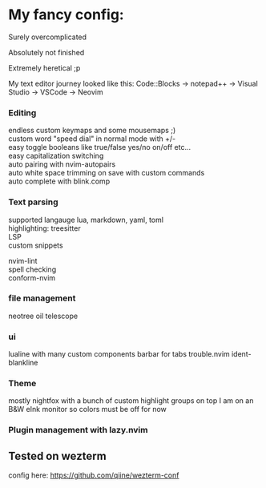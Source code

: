 # My fancy config:

Surely overcomplicated

Absolutely not finished

Extremely heretical ;p

My text editor journey looked like this:
Code::Blocks -> notepad++ -> Visual Studio -> VSCode -> Neovim

### Editing
endless custom keymaps and some mousemaps ;)  
custom word "speed dial" in normal mode with +/-  
easy toggle booleans like true/false yes/no on/off etc...  
easy capitalization switching  
auto pairing with nvim-autopairs  
auto white space trimming on save with custom commands  
auto complete with blink.comp  

### Text parsing
supported langauge lua, markdown, yaml, toml  
highlighting: treesitter  
LSP  
custom snippets  

nvim-lint  
spell checking  
conform-nvim  

### file management
neotree
oil
telescope

### ui
lualine with many custom components
barbar for tabs
trouble.nvim
ident-blankline

### Theme
mostly nightfox with a bunch of custom highlight groups on top
I am on an B&W eInk monitor so colors must be off for now

### Plugin management with lazy.nvim

## Tested on wezterm
config here:
https://github.com/qiine/wezterm-conf
